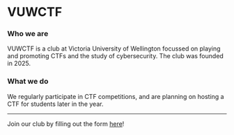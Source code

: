 # VUWCTF
### Who we are
VUWCTF is a club at Victoria University of Wellington focussed on playing and promoting CTFs and the study of cybersecurity.
The club was founded in 2025.
### What we do
We regularly participate in CTF competitions, and are planning on hosting a CTF for students later in the year.

---
Join our club by filling out the form [here](https://forms.gle/zcXGUFB5rvzDbm6J7)!
